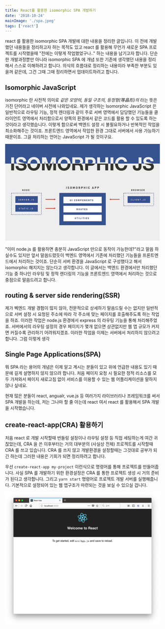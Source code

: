 ```yaml
---
title: React를 활용한 isomorphic SPA 개발하기
date: '2018-10-24'
mainImage: './spa.jpeg'
tags: ['react']
---
```


react 를 활용한 isomorphic SPA 개발에 대한 내용을 정리한 글입니다. 이 전에 개발했던 내용들을 정리하고자 하는 목적도 있고 react 를 활용해 무언가 새로운 SPA 프로젝트를 시작했을때 "전에는 이렇게 작업했었구나.." 하는 내용을 남기고자 합니다. 단순한 개발과정뿐만 아니라 isomorphic SPA 에 개념 또한 기존에 생각했던 내용을 정리해서 스스로 이해하려고 합니다. 의식의 흐름대로 정리하는 내용이라 부족한 부분도 있을꺼 같은데, 그건 그때 그때 정리하면서 업데이트하려고 합니다.

## Isomorphic JavaScript

isomorphic 란 사전적 의미로 _같은 모양의, 동일 구조의, 등정형(等晶形)의_ 라는 뜻은 가진 단어라고 네이버 사전에 나와있네요. 제가 생각하는 Isomorphic JavaScript 은 일반적으로 라우팅 기능, 정적 렌더링과 같이 주로 서버 영역에서 담당했던 기능들을 클라이언트 영역에서 처리함으로서 양쪽의 환경에서 같은 코드를 활용 할 수 있도록 하는 것이라고 생각했습니다. 이렇게 함으로써 백엔드 설정 시 불필요하거나 반복적인 작업을 최소화해주는 것이죠. 프론트엔드 영역에서 작업한 환경 그대로 서버에서 사용 가능하기 때문이죠. 그걸 처리하는 언어는 JavaScript 가 될 것이구요.

![isomorphic-javascript-applications](./isomorphic-javascript-applications.jpg)

"이미 node.js 를 활용하면 충분히 JavaScript 만으로 동작이 가능한데?"라고 말씀 하실수도 있지만 앞서 말씀드렸듯이 백엔드 영역에서 기존에 처리했던 기능들을 프론트엔드에서 처리하는 것이죠. 단순히 서버 환경을 JavaScript 로 구성했다고 해서 isomorphic 해지지는 않는다고 생각합니다. 이 글에서는 백엔드 환경에서만 처리했던 기능 중 하나인 라우팅 및 정적 렌더링의 기능을 프론트엔드 영역에서 처리하는 것으로 중점으로 말씀드려고 합니다.

## routing & server side rendering(SSR)

제가 벡엔드 개발 경험이 많지 않아, 전문적으로 상세하기 말씀드릴 수는 없지만 일반적으로 서버 설정 시 요청된 주소에 따라 각 주소에 맞는 페이지를 호출해주도록 하는 작업을 하죠. 이러한 작업은 node.js 환경에서 express 의 라우팅 기능을 통해 처리해주었죠. 서버에서의 라우팅 설정의 경우 페이지가 몇개 없으면 상관없지만 웹 앱 규모가 커지면 커질수록 관리하기 어려워지겠죠. 이러한 작업을 이제는 서버에서 처리하지 않으려고 합니다.
그럼 이렇게 생각

## Single Page Applications(SPA)

뭐 SPA 라는 용어의 개념은 이제 알고 계시는 분들이 있고 위에 언급한 내용도 있기 때문에 길게 설명하지 않지 않으려 합니다. 처음 페이지 요청 시 필요한 정적 리소스를 모두 가져와서 페이지 새로고침 없이 서비스를 이용할 수 있는 웹 어플리케이션을 말하지 않나 싶네요.

현재 많은 분들이 react, angualr, vue.js 등 여러가지 라이브러리나 프레임워크를 써서 SPA 개발을 하는데, 저는 그나마 할 줄 아는데 react 여서 react 를 활용해서 SPA 개발을 시작했습니다.

## create-react-app(CRA) 활용하기

처음 react 로 개발 시작할때 번들링 설정이나 라우팅 설정 등 직접 세팅하는게 여간 귀찮았는데, CRA 을 쓴 이후부터는 거의 대부분의 (사실상 전체) 프로젝트를 시작할때 CRA 를 쓰고 있습니다. CRA 를 쓰지 않고 개발환경을 설정할때는 그것대로 공부가 되긴 하는데 그러한 내용은 기회가 되면 정리하려고 합니다.

우선 `create-react-app my-project` 이런식으로 명령어를 통해 프로젝트를 만들어줍니다. 사실 SPA 를 개발하기 위한 환경설정은 CRA 를 통한 프로젝트 생성 시 거의 준비가 된다고 생각합니다. 그리고 `yarn start` 명령어로 프로젝트 개발 서버를 실행해줍니다. 기본적으로 설정되어 있는 웹 앱구조가 마련되는 것을 보실 수 있으실 겁니다.

![app main](./app-main.png)
